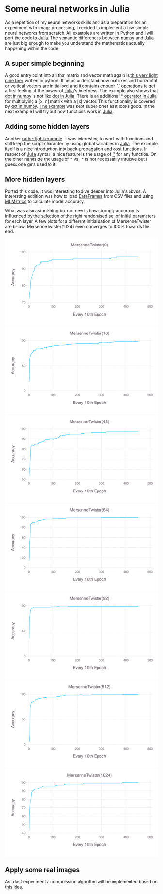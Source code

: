 # Some neural networks in Julia
As a repetition of my neural networks skills and as a preparation for an experiment with image processing, I decided to implement a few simple neural networks from scratch. All examples are written in [Python](https://www.python.org/) and I will port the code to [Julia](https://julialang.org/). The semantic differences between [numpy](http://www.numpy.org/) and [Julia](https://julialang.org/) are just big enough to make you understand the mathematics actually happening within the code.

## A super simple beginning
A good entry point into all that matrix and vector math again is [this very light nine liner](https://medium.com/technology-invention-and-more/how-to-build-a-simple-neural-network-in-9-lines-of-python-code-cc8f23647ca1) written in python. It helps understand how matrixes and horizontal or vertical vectors are initialised and it contains enough ['.'](https://docs.julialang.org/en/v1/manual/mathematical-operations/#man-dot-operators-1) operations to get a first feeling of the power of [Julia](https://julialang.org/)'s briefness. The example also shows that [dot in numpy](https://docs.scipy.org/doc/numpy/reference/generated/numpy.dot.html) is not like [dot in Julia](https://docs.julialang.org/en/v1/stdlib/LinearAlgebra/index.html#LinearAlgebra.dot). There is an additional [* operator in Julia](https://docs.julialang.org/en/v1/stdlib/LinearAlgebra/index.html#Base.:*-Tuple{AbstractArray{T,2}%20where%20T,AbstractArray{T,2}%20where%20T}) for multiplying a [x, n] matrix with a [x] vector. This functionality is covered by [dot in numpy](https://docs.scipy.org/doc/numpy/reference/generated/numpy.dot.html).
[The example](./supersimple.jl) was kept super-brief as it looks good. In the next example I will try out how functions work in [Julia](https://julialang.org/).

## Adding some hidden layers
Another [rather light example](https://towardsdatascience.com/how-to-build-your-own-neural-network-from-scratch-in-python-68998a08e4f6). It was interesting to work with functions and still keep the script character by using global variables in [Julia](https://julialang.org/). The example itself is a nice introduction into back-propagation and cost functions. In respect of [Julia](https://julialang.org/) syntax, a nice feature is the usage of ['.'](https://docs.julialang.org/en/v1/manual/mathematical-operations/#man-dot-operators-1) for any function. On the other handside the usage of * vs. .* is not necessarily intuitive but I guess one gets used to it.

## More hidden layers
Ported [this code](https://medium.freecodecamp.org/building-a-3-layer-neural-network-from-scratch-99239c4af5d3). It was interesting to dive deeper into [Julia](https://julialang.org/)'s abyss. A interesting addition was how to load [DataFrames](https://juliadata.github.io/DataFrames.jl/stable/index.html) from CSV files and using [MLMetrics](https://github.com/JuliaML/MLMetrics.jl) to calculate model accuracy.

What was also astonishing but not new is how strongly accuracy is influenced by the selection of the right randomised set of initial parameters for each layer. A few plots for a different initialisation of MersenneTwister are below. MersenneTwister(1024) even converges to 100% towards the end.

![MersenneTwister(0)](./images/0_accuracy.svg)
![MersenneTwister(16)](./images/16_accuracy.svg)
![MersenneTwister(42)](./images/42_accuracy.svg)
![MersenneTwister(64)](./images/64_accuracy.svg)
![MersenneTwister(92)](./images/92_accuracy.svg)
![MersenneTwister(512)](./images/512_accuracy.svg)
![MersenneTwister(1024)](./images/1024_accuracy.svg)

## Apply some real images
As a last experiment a compression algorithm will be implemented based on [this idea](https://hackernoon.com/using-ai-to-super-compress-images-5a948cf09489).
